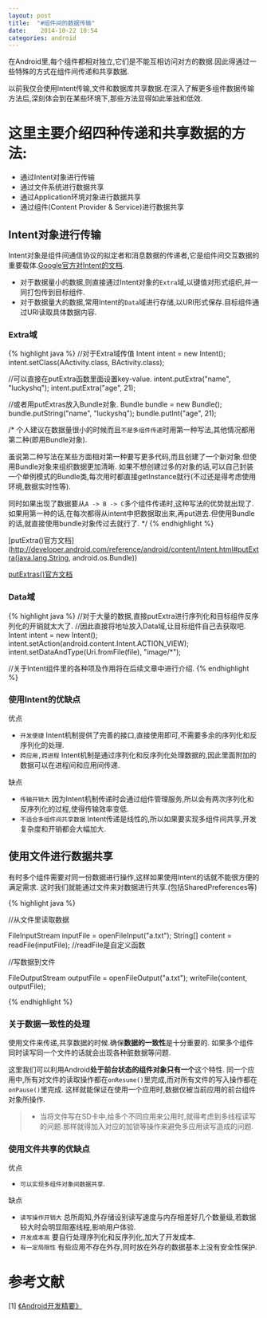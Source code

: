```yaml
---
layout: post
title:  "#组件间的数据传输"
date:    2014-10-22 10:54
categories: android
---
```


在Android里,每个组件都相对独立,它们是不能互相访问对方的数据.因此得通过一些特殊的方式在组件间传递和共享数据.

以前我仅会使用Intent传输,文件和数据库共享数据.在深入了解更多组件数据传输方法后,深刻体会到在某些环境下,那些方法显得如此笨拙和低效.

# 这里主要介绍四种传递和共享数据的方法:

* 通过Intent对象进行传输
* 通过文件系统进行数据共享
* 通过Application环境对象进行数据共享
* 通过组件(Content Provider & Service)进行数据共享

## Intent对象进行传输
Intent对象是组件间通信协议的拟定者和消息数据的传递者,它是组件间交互数据的重要载体.[Google官方对Intent的文档](http://developer.android.com/reference/android/content/Intent.html).

* 对于数据量小的数据,则直接通过Intent对象的`Extra`域,以键值对形式组织,并一同打包传到目标组件.
* 对于数据量大的数据,常用Intent的`Data`域进行存储,以URI形式保存.目标组件通过URI读取具体数据内容.

### Extra域
{% highlight java %}
//对于Extra域传值
Intent intent = new Intent();
intent.setClass(AActivity.class, BActivity.class);

//可以直接在putExtra函数里面设置key-value.
intent.putExtra("name", "luckyshq");
intent.putExtra("age", 21);

//或者用putExtras放入Bundle对象.
Bundle bundle = new Bundle();
bundle.putString("name", "luckyshq");
bundle.putInt("age", 21);

/*
个人建议在数据量很小的时候而且`不是多组件传递`时用第一种写法,其他情况都用第二种(即用Bundle对象).

虽说第二种写法在某些方面相对第一种要写更多代码,而且创建了一个新对象.但使用Bundle对象来组织数据更加清晰.
如果不想创建过多的对象的话,可以自己封装一个单例模式的Bundle类,每次用时都直接getInstance就行(不过还是得考虑使用环境,数据实时性等).

同时如果出现了数据要从`A -> B -> C`多个组件传递时,这种写法的优势就出现了.
如果用第一种的话,在每次都得从intent中把数据取出来,再put进去.但使用Bundle的话,就直接使用bundle对象传过去就行了.
*/
{% endhighlight %}

[putExtra()官方文档](http://developer.android.com/reference/android/content/Intent.html#putExtra(java.lang.String, android.os.Bundle))

[putExtras()官方文档](http://developer.android.com/reference/android/content/Intent.html#putExtras(android.content.Intent))

### Data域
{% highlight java %}
//对于大量的数据,直接putExtra进行序列化和目标组件反序列化的开销就太大了.
//因此直接将地址放入Data域,让目标组件自己去获取吧.
Intent intent = new Intent();
intent.setAction(android.content.Intent.ACTION_VIEW);
intent.setDataAndType(Uri.fromFile(file), "image/*");

//关于Intent组件里的各种项及作用将在后续文章中进行介绍.
{% endhighlight %}

### 使用Intent的优缺点

优点

* `开发便捷` Intent机制提供了完善的接口,直接使用即可,不需要多余的序列化和反序列化的处理.
* `跨应用,跨进程` Intent机制是通过序列化和反序列化处理数据的,因此里面附加的数据可以在进程间和应用间传递.

缺点

* `传输开销大` 因为Intent机制传递时会通过组件管理服务,所以会有两次序列化和反序列化的过程,使得传输效率变低.
* `不适合多组件间共享数据` Intent传递是线性的,所以如果要实现多组件间共享,开发复杂度和开销都会大幅加大.

## 使用文件进行数据共享

有时多个组件需要对同一份数据进行操作,这样如果使用Intent的话就不能很方便的满足需求.
这时我们就能通过文件来对数据进行共享.(包括SharedPreferences等)

{% highlight java %}

//从文件里读取数据

FileInputStream inputFile = openFileInput("a.txt");
String[] content = readFile(inputFile); //readFile是自定义函数

//写数据到文件

FileOutputStream outputFile = openFileOutput("a.txt");
writeFile(content, outputFile);

{% endhighlight %}

### 关于数据一致性的处理

使用文件来传递,共享数据的时候.确保**数据的一致性**是十分重要的.
如果多个组件同时读写同一个文件的话就会出现各种脏数据等问题.

这里我们可以利用Android**处于前台状态的组件对象只有一个**这个特性.
同一个应用中,所有对文件的读取操作都在`onResume()`里完成,而对所有文件的写入操作都在`onPause()`里完成.
这样就能保证在使用一个应用时,数据仅被当前应用的前台组件对象所操作.

>* 当将文件写在SD卡中,给多个不同应用来公用时,就得考虑到多线程读写的问题.那样就得加入对应的加锁等操作来避免多应用读写造成的问题.

### 使用文件共享的优缺点

优点

* `可以实现多组件对象间数据共享`.

缺点

* `读写操作开销大` 总所周知,外存储设别读写速度与内存相差好几个数量级,若数据较大时会明显阻塞线程,影响用户体验.
* `开发成本高` 要自行处理序列化和反序列化,加大了开发成本.
* `有一定局限性` 有些应用不存在外存,同时放在外存的数据基本上没有安全性保护.

# **参考文献**
[1] [《Android开发精要》](http://book.douban.com/subject/11530748/)

